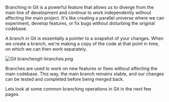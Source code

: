 Branching in Git is a powerful feature that allows us to diverge from the main line of development and continue to work independently without affecting the main project. It's like creating a parallel universe where we can experiment, develop features, or fix bugs without disturbing the original codebase.

A branch in Git is essentially a pointer to a snapshot of your changes. When we create a branch, we're making a copy of the code at that point in time, on which we can then work separately.

<image alt="Git branches">git-branches.png</image>

Branches are used to work on new features or fixes without affecting the main codebase. This way, the main branch remains stable, and our changes can be tested and completed before being merged back.

Lets look at some common branching operations in Git in the next few pages.
